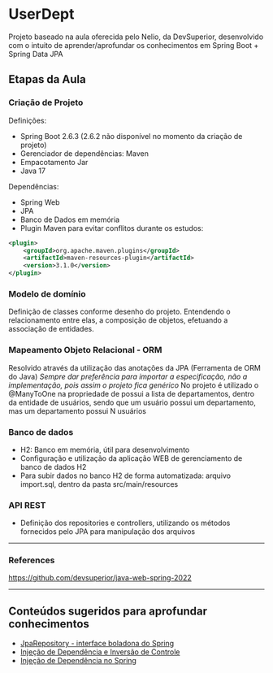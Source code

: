 # UserDept
Projeto baseado na aula oferecida pelo Nelio, da DevSuperior, desenvolvido com o intuito de aprender/aprofundar os conhecimentos em Spring Boot + Spring Data JPA


## Etapas da Aula

### Criação de Projeto
Definições:
- Spring Boot 2.6.3 (2.6.2 não disponível no momento da criação de projeto)
- Gerenciador de dependências: Maven 
- Empacotamento Jar
- Java 17

Dependências:
- Spring Web
- JPA
- Banco de Dados em memória
- Plugin Maven para evitar conflitos durante os estudos:

```xml
<plugin>
	<groupId>org.apache.maven.plugins</groupId>
	<artifactId>maven-resources-plugin</artifactId>
	<version>3.1.0</version>
</plugin>
```


### Modelo de domínio
Definição de classes conforme desenho do projeto. Entendendo o relacionamento entre elas, a composição de objetos, efetuando a associação de entidades.

### Mapeamento Objeto Relacional - ORM
Resolvido através da utilização das anotações da JPA (Ferramenta de ORM do Java)
*Sempre dar preferência para importar a especificação, não a implementação, pois assim o projeto fica genérico*
No projeto é utilizado o @ManyToOne na propriedade de possui a lista de departamentos, dentro da entidade de usuários, 
sendo que um usuário possui um departamento, mas um departamento possui N usuários

### Banco de dados
- H2: Banco em memória, útil para desenvolvimento
- Configuração e utilização da aplicação WEB de gerenciamento de banco de dados H2
- Para subir dados no banco H2 de forma automatizada: arquivo import.sql, dentro da pasta src/main/resources

### API REST
- Definição dos repositories e controllers, utilizando os métodos fornecidos pelo JPA para manipulação dos arquivos


------------------------
### References
https://github.com/devsuperior/java-web-spring-2022

------------------------
## Conteúdos sugeridos para aprofundar conhecimentos

- <a href="https://www.youtube.com/watch?v=jh_T5_o3qKE" target="_blank">JpaRepository - interface boladona do Spring</a>
- <a href="https://www.youtube.com/watch?v=O07XFebgw-g" target="_blank">Injeção de Dependência e Inversão de Controle</a>
- <a href="https://www.youtube.com/watch?v=WhJbchqq5bU" target="_blank">Injeção de Dependência no Spring</a>